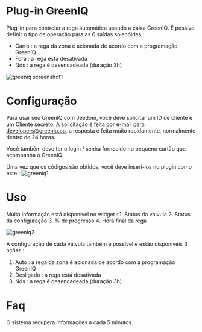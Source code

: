# Plug-in GreenIQ 

Plug-in para controlar a rega automática usando a caixa GreenIQ. É possível definir o tipo de operação para as 6 saídas solenóides : 

- Carro : a rega da zona é acionada de acordo com a programação GreenIQ 
- Fora : a rega está desativada 
- Nós : a rega é desencadeada (duração 3h)

![greeniq screenshot1](../images/greeniq_screenshot1.png)

# Configuração 

Para usar seu GreenIQ com Jeedom, você deve solicitar um ID de cliente e um Cliente secreto. A solicitação é feita por e-mail para <developers@greeniq.co>, a resposta é feita muito rapidamente, normalmente dentro de 24 horas.

Você também deve ter o login / senha fornecido no pequeno cartão que acompanha o GreenIQ.

Uma vez que os códigos são obtidos, você deve inseri-los no plugin como este : ![greeniq1](../images/greeniq1.png)

# Uso 

Muita informação está disponível no widget : 1. Status da válvula 2. Status da configuração 3. % de progresso 4. Hora final da rega

![greeniq2](../images/greeniq2.png)

A configuração de cada válvula também é possível e estão disponíveis 3 ações :

1. Auto : a rega da zona é acionada de acordo com a programação GreenIQ
2. Desligado : a rega está desativada
3. Nós : a rega é desencadeada (duração 3h)

# Faq 

O sistema recupera informações a cada 5 minutos.
